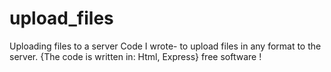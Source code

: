 # upload_files
Uploading files to a server
Code I wrote- 
to upload files in any format to the server.
{The code is written in: Html, Express} 
free software !
